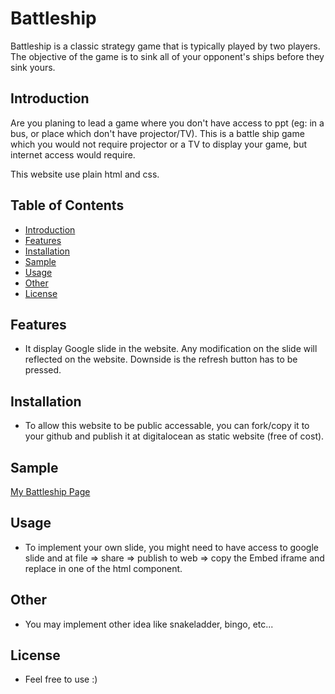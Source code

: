 # Battleship

Battleship is a classic strategy game that is typically played by two players. The objective of the game is to sink all of your opponent's ships before they sink yours.

## Introduction

Are you planing to lead a game where you don't have access to ppt (eg: in a bus, or place which don't have projector/TV). This is a battle ship game which you would not require projector or a TV to display your game, but internet access would require.

This website use plain html and css.

## Table of Contents

- [Introduction](#introduction)
- [Features](#features)
- [Installation](#installation)
- [Sample](#sample)
- [Usage](#usage)
- [Other](#other)
- [License](#license)

## Features

- It display Google slide in the website. Any modification on the slide will reflected on the website. Downside is the refresh button has to be pressed.

## Installation

- To allow this website to be public accessable, you can fork/copy it to your github and publish it at digitalocean as static website (free of cost).

## Sample

[My Battleship Page](https://hi.tzehau.com)

## Usage

- To implement your own slide, you might need to have access to google slide and at file => share => publish to web => copy the Embed iframe and replace in one of the html component.

## Other

- You may implement other idea like snakeladder, bingo, etc...

## License

- Feel free to use :)
